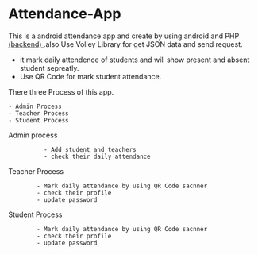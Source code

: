# Attendance-App
This is a android attendance app and create by using android and PHP <a href = "https://github.com/yohanym95/Attendance-App-API">(backend) </a>.also Use Volley Library for get JSON data and send request.

   - it mark daily attendence of students and will show present and absent student sepreatly. 
   - Use QR Code for mark student attendance. 
   
  There three Process of this app.
  
    - Admin Process
    - Teacher Process
    - Student Process 
 
 
Admin process 
              
              - Add student and teachers 
              - check their daily attendance 

Teacher Process

            - Mark daily attendance by using QR Code sacnner 
            - check their profile 
            - update password
            
Student Process

            - Mark daily attendance by using QR Code sacnner 
            - check their profile 
            - update password
            

